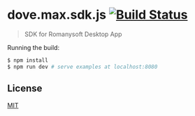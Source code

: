 # dove.max.sdk.js [![Build Status](https://circleci.com/gh/LabsRS-Dev/sdk/tree/dev.png?style=shield)](https://circleci.com/gh/LabsRS-Dev/sdk)

> SDK for Romanysoft Desktop App


Running the build:

``` bash
$ npm install
$ npm run dev # serve examples at localhost:8080
```

## License

[MIT](http://opensource.org/licenses/MIT)
